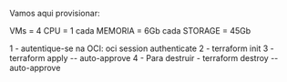 Vamos aqui provisionar:

VMs = 4
CPU = 1 cada
MEMORIA = 6Gb cada
STORAGE = 45Gb

1 - autentique-se na OCI: oci session authenticate
2 - terraform init 
3 - terraform apply -- auto-approve
4 - Para destruir - terraform destroy -- auto-approve
